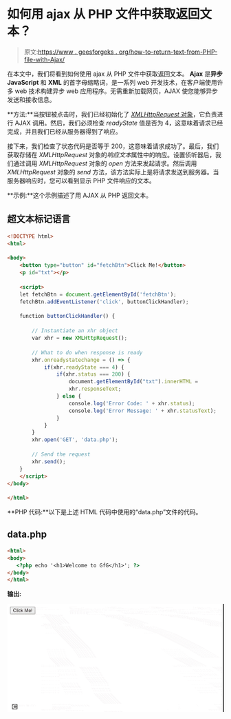# 如何用 ajax 从 PHP 文件中获取返回文本？

> 原文:[https://www . geesforgeks . org/how-to-return-text-from-PHP-file-with-Ajax/](https://www.geeksforgeeks.org/how-to-get-return-text-from-php-file-with-ajax/)

在本文中，我们将看到如何使用 ajax 从 PHP 文件中获取返回文本。 **Ajax** 是**异步 JavaScript** 和 **XML** 的首字母缩略词，是一系列 web 开发技术，在客户端使用许多 web 技术构建异步 web 应用程序。无需重新加载网页，AJAX 使您能够异步发送和接收信息。

**方法:**当按钮被点击时，我们已经初始化了 [*XMLHttpRequest* 对象](https://www.geeksforgeeks.org/what-is-xmlhttprequest-object/)，它负责进行 AJAX 调用。然后，我们必须检查 *readyState* 值是否为 4，这意味着请求已经完成，并且我们已经从服务器得到了响应。

接下来，我们检查了状态代码是否等于 200，这意味着请求成功了。最后，我们获取存储在 *XMLHttpRequest* 对象的*响应文本*属性中的响应。设置侦听器后，我们通过调用 *XMLHttpRequest* 对象的 *open* 方法来发起请求。然后调用 *XMLHttpRequest* 对象的 *send* 方法，该方法实际上是将请求发送到服务器。当服务器响应时，您可以看到显示 PHP 文件响应的文本。

**示例:**这个示例描述了用 AJAX 从 PHP 返回文本。

## 超文本标记语言

```html
<!DOCTYPE html>
<html>

<body>
    <button type="button" id="fetchBtn">Click Me!</button>
    <p id="txt"></p>

    <script>
    let fetchBtn = document.getElementById('fetchBtn');
    fetchBtn.addEventListener('click', buttonClickHandler);

    function buttonClickHandler() {

        // Instantiate an xhr object
        var xhr = new XMLHttpRequest();

        // What to do when response is ready  
        xhr.onreadystatechange = () => {
            if(xhr.readyState === 4) {
                if(xhr.status === 200) {
                    document.getElementById("txt").innerHTML = 
                    xhr.responseText;
                } else {
                    console.log('Error Code: ' + xhr.status);
                    console.log('Error Message: ' + xhr.statusText);
                }
            }
        }
        xhr.open('GET', 'data.php');

        // Send the request
        xhr.send();
    }
    </script>
</body>

</html>
```

**PHP 代码:**以下是上述 HTML 代码中使用的“data.php”文件的代码。

## data.php

```html
<html>
<body>
   <?php echo '<h1>Welcome to GfG</h1>'; ?>  
</body>
</html>
```

**输出:**

![](img/02410612efccd1815714b31a1daff52a.png)